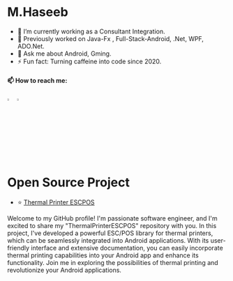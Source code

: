 # M.Haseeb

  - 🔭 I’m currently working as a Consultant Integration.
  - 🌱 Previously worked on Java-Fx , Full-Stack-Android, .Net, WPF, ADO.Net.
  - 💬 Ask me about Android, Gming.
  - ⚡ Fun fact: Turning caffeine into code since 2020.
  
  
  #### 📫 How to reach me:
  [<img src="https://img.icons8.com/color/48/000000/linkedin.png" width="3.5%"/>](https://www.linkedin.com/in/muhammad-haseeb-262b47151/)
  <a href="mailto:emhaseeb65@gmail.com"> <img src="https://img.icons8.com/fluent/48/000000/gmail.png" width="3.5%"/> </a>

  # Open Source Project

- ⭐ [Thermal Printer ESCPOS](https://github.com/EmHaseeb/ThermalPrinterESCPOS "Thermal Printer ESCPOS")

Welcome to my GitHub profile! I'm passionate software engineer, and I'm excited to share my "ThermalPrinterESCPOS" repository with you. In this project, I've developed a powerful ESC/POS library for thermal printers, which can be seamlessly integrated into Android applications. With its user-friendly interface and extensive documentation, you can easily incorporate thermal printing capabilities into your Android app and enhance its functionality. Join me in exploring the possibilities of thermal printing and revolutionize your Android applications.





